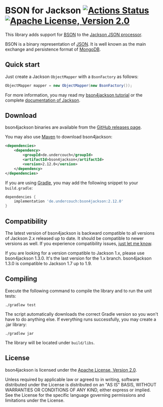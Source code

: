 # BSON for Jackson [![Actions Status](https://github.com/michel-kraemer/bson4jackson/workflows/CI/badge.svg)](https://github.com/michel-kraemer/bson4jackson/actions) [![Apache License, Version 2.0](https://img.shields.io/badge/license-Apache--2.0-blue.svg)](http://www.apache.org/licenses/LICENSE-2.0)

This library adds support for [BSON](http://bsonspec.org) to the
[Jackson JSON processor](https://github.com/FasterXML/jackson).

BSON is a binary representation of [JSON](https://json.org/). It is
well known as the main exchange and persistence
format of [MongoDB](https://www.mongodb.com/).

## Quick start

Just create a Jackson `ObjectMapper` with a `BsonFactory` as follows:

```java
ObjectMapper mapper = new ObjectMapper(new BsonFactory());
```

For more information, you may read my
[bson4jackson tutorial](https://michelkraemer.com/binary-json-with-bson4jackson)
or the complete [documentation of Jackson](https://github.com/FasterXML/jackson).

## Download

bson4jackson binaries are available from the
[GitHub releases page](https://github.com/michel-kraemer/bson4jackson/releases>).

You may also use [Maven](http://maven.apache.org/) to download bson4jackson:

```xml
<dependencies>
    <dependency>
        <groupId>de.undercouch</groupId>
        <artifactId>bson4jackson</artifactId>
        <version>2.12.0</version>
    </dependency>
</dependencies>
```

If you are using [Gradle](https://gradle.org/), you may add the
following snippet to your `build.gradle`:

```gradle
dependencies {
    implementation 'de.undercouch:bson4jackson:2.12.0'
}
```

## Compatibility

The latest version of bson4jackson is backward compatible to all versions of
Jackson 2.x released up to date. It should be compatible to newer versions as
well. If you experience compatibility issues,
[just let me know](https://github.com/michel-kraemer/bson4jackson/issues).

If you are looking for a version compatible to Jackson 1.x, please use
bson4jackson 1.3.0. It's the last version for the 1.x branch.
bson4jackson 1.3.0 is compatible to Jackson 1.7 up to 1.9.

## Compiling

Execute the following command to compile the library and to run the
unit tests:

    ./gradlew test

The script automatically downloads the correct Gradle version so you
won't have to do anything else. If everything runs successfully, you
may create a .jar library:

    ./gradlew jar

The library will be located under `build/libs`.

## License

bson4jackson is licensed under the
[Apache License, Version 2.0](http://www.apache.org/licenses/LICENSE-2.0).

Unless required by applicable law or agreed to in writing, software
distributed under the License is distributed on an "AS IS" BASIS,
WITHOUT WARRANTIES OR CONDITIONS OF ANY KIND, either express or implied.
See the License for the specific language governing permissions and
limitations under the License.
